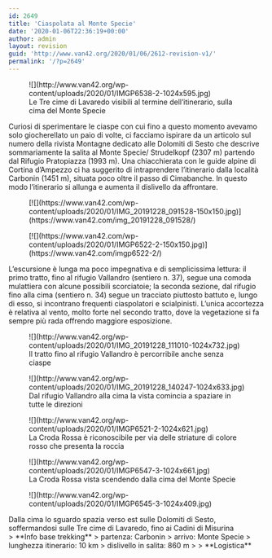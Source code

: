 ```yaml
---
id: 2649
title: 'Ciaspolata al Monte Specie'
date: '2020-01-06T22:36:19+00:00'
author: admin
layout: revision
guid: 'http://www.van42.org/2020/01/06/2612-revision-v1/'
permalink: '/?p=2649'
---
```


<div class="wp-container-2750 wp-block-columns has-2-columns"><div class="wp-container-2748 wp-block-column"><figure class="wp-block-image size-large">![](http://www.van42.org/wp-content/uploads/2020/01/IMGP6538-2-1024x595.jpg)<figcaption> Le Tre cime di Lavaredo visibili al termine dell’itinerario, sulla cima del Monte Specie</figcaption></figure>Curiosi di sperimentare le ciaspe con cui fino a questo momento avevamo solo giocherellato un paio di volte, ci facciamo ispirare da un articolo sul numero della rivista Montagne dedicato alle Dolomiti di Sesto che descrive sommariamente la salita al Monte Specie/ Strudelkopf (2307 m) partendo dal Rifugio Pratopiazza (1993 m). Una chiacchierata con le guide alpine di Cortina d’Ampezzo ci ha suggerito di intraprendere l’itinerario dalla località Carbonin (1451 m), situata poco oltre il passo di Cimabanche. In questo modo l’itinerario si allunga e aumenta il dislivello da affrontare.

<div class="wp-block-dgwt-justified-gallery"><div class="gallery galleryid-2649 gallery-columns-3 gallery-size-thumbnail" id="gallery-3995"><figure class="gallery-item"><div class="gallery-icon portrait"> [![](https://www.van42.com/wp-content/uploads/2020/01/IMG_20191228_091528-150x150.jpg)](https://www.van42.com/img_20191228_091528/) </div></figure><figure class="gallery-item"><div class="gallery-icon landscape"> [![](https://www.van42.com/wp-content/uploads/2020/01/IMGP6522-2-150x150.jpg)](https://www.van42.com/imgp6522-2/) </div></figure> </div></div>L’escursione è lunga ma poco impegnativa e di semplicissima lettura: il primo tratto, fino al rifugio Vallandro (sentiero n. 37), segue una comoda mulattiera con alcune possibili scorciatoie; la seconda sezione, dal rifugio fino alla cima (sentiero n. 34) segue un tracciato piuttosto battuto e, lungo di esso, si incontrano frequenti ciaspolatori e scialpinisti. L’unica accortezza è relativa al vento, molto forte nel secondo tratto, dove la vegetazione si fa sempre più rada offrendo maggiore esposizione.

<figure class="wp-block-image size-large">![](http://www.van42.org/wp-content/uploads/2020/01/IMG_20191228_111010-1024x732.jpg)<figcaption>Il tratto fino al rifugio Vallandro è percorribile anche senza ciaspe</figcaption></figure><figure class="wp-block-image size-large">![](http://www.van42.org/wp-content/uploads/2020/01/IMG_20191228_140247-1024x633.jpg)<figcaption>Dal rifugio Vallandro alla cima la vista comincia a spaziare in tutte le direzioni</figcaption></figure><figure class="wp-block-image size-large">![](http://www.van42.org/wp-content/uploads/2020/01/IMGP6521-2-1024x621.jpg)<figcaption>La Croda Rossa è riconoscibile per via delle striature di colore rosso che presenta la roccia</figcaption></figure><figure class="wp-block-image size-large">![](http://www.van42.org/wp-content/uploads/2020/01/IMGP6547-3-1024x661.jpg)<figcaption>La Croda Rossa vista scendendo dalla cima del Monte Specie</figcaption></figure><figure class="wp-block-image size-large">![](http://www.van42.org/wp-content/uploads/2020/01/IMGP6545-3-1024x409.jpg)</figure>Dalla cima lo sguardo spazia verso est sulle Dolomiti di Sesto, soffermandosi sulle Tre cime di Lavaredo, fino ai Cadini di Misurina

</div><div class="wp-container-2749 wp-block-column">> **Info base trekking**  
> partenza: Carbonin  
> arrivo: Monte Specie  
> lunghezza itinerario: 10 km   
> dislivello in salita: 860 m
> 
> **Logistica**

</div></div>
